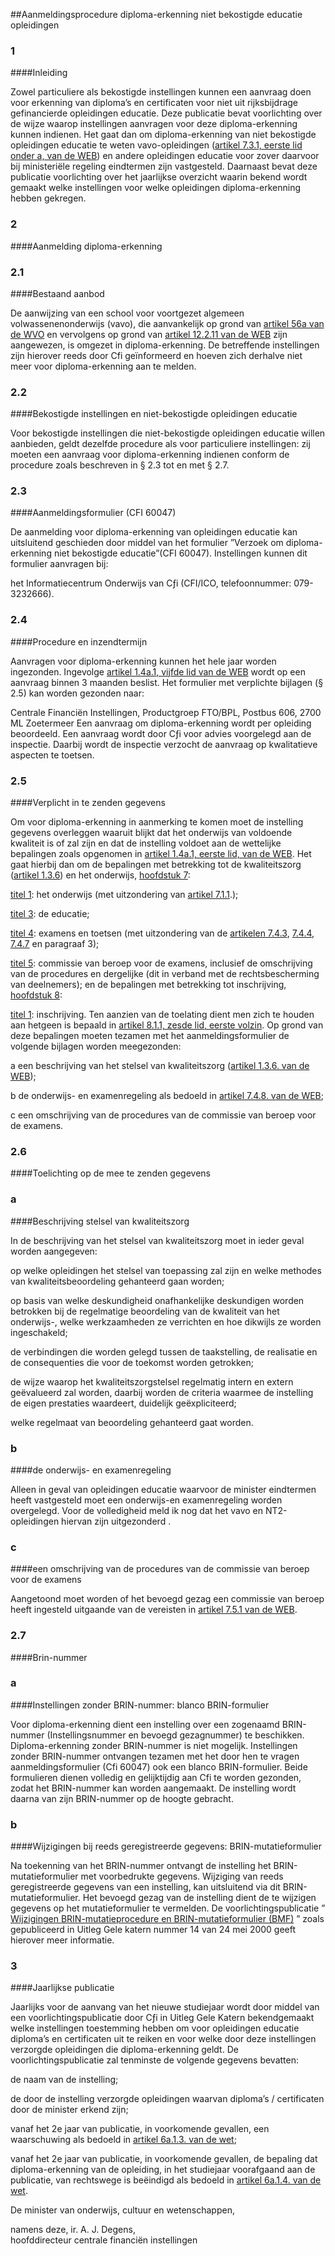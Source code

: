 <meta http-equiv='Content-Type' content='text/html; charset=utf-8' />

##Aanmeldingsprocedure diploma-erkenning niet bekostigde educatie opleidingen

### 1  

####Inleiding

Zowel particuliere als bekostigde instellingen kunnen een aanvraag doen voor erkenning van diploma’s en certificaten voor niet uit rijksbijdrage gefinancierde opleidingen educatie. Deze publicatie bevat voorlichting over de wijze waarop instellingen aanvragen voor deze diploma-erkenning kunnen indienen. Het gaat dan om diploma-erkenning van niet bekostigde opleidingen educatie te weten vavo-opleidingen ([artikel 7.3.1, eerste lid onder a, van de WEB](../../../../../../../../wet/wet/educatie/en/beroepsonderwijs/BWBR0007625/README.md)) en andere opleidingen educatie voor zover daarvoor bij ministeriële regeling eindtermen zijn vastgesteld. Daarnaast bevat deze publicatie voorlichting over het jaarlijkse overzicht waarin bekend wordt gemaakt welke instellingen voor welke opleidingen diploma-erkenning hebben gekregen.    
### 2  

####Aanmelding diploma-erkenning

### 2.1  

####Bestaand aanbod

De aanwijzing van een school voor voortgezet algemeen volwassenenonderwijs (vavo), die aanvankelijk op grond van [artikel 56a van de WVO](../../../../../../../../wet/wet/op/het/voortgezet/onderwijs/BWBR0002399/README.md) en vervolgens op grond van [artikel 12.2.11 van de WEB](../../../../../../../../wet/wet/educatie/en/beroepsonderwijs/BWBR0007625/README.md) zijn aangewezen, is omgezet in diploma-erkenning. De betreffende instellingen zijn hier­over reeds door Cfi geïnformeerd en hoeven zich derhalve niet meer voor diploma-erkenning aan te melden.    
### 2.2  

####Bekostigde instellingen en niet-bekostigde opleidingen educatie

Voor bekostigde instellingen die niet-bekostigde opleidingen educatie willen aanbieden, geldt dezelfde procedure als voor particuliere instellingen: zij moeten een aanvraag voor diploma-erkenning indienen conform de procedure zoals beschreven in § 2.3 tot en met § 2.7.    
### 2.3  

####Aanmeldingsformulier (CFI 60047)

De aanmelding voor diploma-erkenning van opleidingen educatie kan uitsluitend geschieden door middel van het formulier ”Verzoek om diploma-erkenning niet bekostigde educatie”(CFI 60047). Instellingen kunnen dit formulier aanvragen bij: 

het Informatiecentrum Onderwijs van Cƒi (CFI/ICO, telefoonnummer: 079-3232666).      
### 2.4  

####Procedure en inzendtermijn

Aanvragen voor diploma-erkenning kunnen het hele jaar worden ingezonden. Ingevolge [artikel 1.4a.1, vijfde lid van de WEB](../../../../../../../../wet/wet/educatie/en/beroepsonderwijs/BWBR0007625/README.md) wordt op een aanvraag binnen 3 maanden beslist. Het formulier met verplichte bijlagen (§ 2.5) kan worden gezonden naar: 

Centrale Financiën Instellingen, Productgroep FTO/BPL, Postbus 606, 2700 ML Zoetermeer   Een aanvraag om diploma-erkenning wordt per opleiding beoordeeld. Een aanvraag wordt door Cƒi voor advies voorgelegd aan de inspectie. Daarbij wordt de inspectie verzocht de aanvraag op kwalitatieve aspecten te toetsen.    
### 2.5  

####Verplicht in te zenden gegevens

Om voor diploma-erkenning in aanmerking te komen moet de instelling gegevens overleggen waaruit blijkt dat het onderwijs van voldoende kwaliteit is of zal zijn en dat de instelling voldoet aan de wettelijke bepalingen zoals opgenomen in [artikel 1.4a.1, eerste lid, van de WEB](../../../../../../../../wet/wet/educatie/en/beroepsonderwijs/BWBR0007625/README.md). Het gaat hierbij dan om de bepalingen met betrekking tot de kwaliteitszorg ([artikel 1.3.6](../../../../../../../../wet/wet/educatie/en/beroepsonderwijs/BWBR0007625/README.md)) en het onderwijs, [hoofdstuk 7](../../../../../../../../wet/wet/educatie/en/beroepsonderwijs/BWBR0007625/README.md): 

[titel 1](../../../../../../../../wet/wet/educatie/en/beroepsonderwijs/BWBR0007625/README.md): het onderwijs (met uitzondering van [artikel 7.1.1](../../../../../../../../wet/wet/educatie/en/beroepsonderwijs/BWBR0007625/README.md).);  

[titel 3](../../../../../../../../wet/wet/educatie/en/beroepsonderwijs/BWBR0007625/README.md): de educatie;  

[titel 4](../../../../../../../../wet/wet/educatie/en/beroepsonderwijs/BWBR0007625/README.md): examens en toetsen (met uitzondering van de [artikelen 7.4.3](../../../../../../../../wet/wet/educatie/en/beroepsonderwijs/BWBR0007625/README.md), [7.4.4](../../../../../../../../wet/wet/educatie/en/beroepsonderwijs/BWBR0007625/README.md), [7.4.7](../../../../../../../../wet/wet/educatie/en/beroepsonderwijs/BWBR0007625/README.md) en paragraaf 3);  

[titel 5](../../../../../../../../wet/wet/educatie/en/beroepsonderwijs/BWBR0007625/README.md): commissie van beroep voor de examens, inclusief de omschrijving van de procedures en dergelijke (dit in verband met de rechtsbescherming van deelnemers); en de bepalingen met betrekking tot inschrijving, [hoofdstuk 8](../../../../../../../../wet/wet/educatie/en/beroepsonderwijs/BWBR0007625/README.md):  

[titel 1](../../../../../../../../wet/wet/educatie/en/beroepsonderwijs/BWBR0007625/README.md): inschrijving. Ten aanzien van de toelating dient men zich te houden aan hetgeen is bepaald in [artikel 8.1.1, zesde lid, eerste volzin](../../../../../../../../wet/wet/educatie/en/beroepsonderwijs/BWBR0007625/README.md).   Op grond van deze bepalingen moeten tezamen met het aanmeldingsformulier de volgende bijlagen worden meegezonden: 

a een beschrijving van het stelsel van kwaliteitszorg ([artikel 1.3.6. van de WEB](../../../../../../../../wet/wet/educatie/en/beroepsonderwijs/BWBR0007625/README.md));  

b de onderwijs- en examenregeling als bedoeld in [artikel 7.4.8. van de WEB](../../../../../../../../wet/wet/educatie/en/beroepsonderwijs/BWBR0007625/README.md);  

c een omschrijving van de procedures van de commissie van beroep voor de examens.      
### 2.6  

####Toelichting op de mee te zenden gegevens

### a  

####Beschrijving stelsel van kwaliteitszorg

In de beschrijving van het stelsel van kwaliteitszorg moet in ieder geval worden aangegeven: 

op welke opleidingen het stelsel van toepassing zal zijn en welke methodes van kwaliteitsbeoordeling gehanteerd gaan worden;  

op basis van welke deskundigheid onafhankelijke deskundigen worden betrokken bij de regelmatige beoordeling van de kwaliteit van het onderwijs-, welke werkzaamheden ze verrichten en hoe dikwijls ze worden ingeschakeld;  

de verbindingen die worden gelegd tussen de taakstelling, de realisatie en de consequenties die voor de toekomst worden getrokken;  

de wijze waarop het kwaliteitszorgstelsel regelmatig intern en extern geëvalueerd zal worden, daarbij worden de criteria waarmee de instelling de eigen prestaties waardeert, duidelijk geëxpliciteerd;  

welke regelmaat van beoordeling gehanteerd gaat worden.      
### b  

####de onderwijs- en examenregeling

Alleen in geval van opleidingen educatie waarvoor de minister eindtermen heeft vastgesteld moet een onderwijs-en examenregeling worden overgelegd. Voor de volledigheid meld ik nog dat het vavo en NT2-opleidingen hiervan zijn uitgezonderd .    
### c  

####een omschrijving van de procedures van de commissie van beroep voor de examens

Aangetoond moet worden of het bevoegd gezag een commissie van beroep heeft ingesteld uitgaande van de vereisten in [artikel 7.5.1 van de WEB](../../../../../../../../wet/wet/educatie/en/beroepsonderwijs/BWBR0007625/README.md).     
### 2.7  

####Brin-nummer

### a  

####Instellingen zonder BRIN-nummer: blanco BRIN-formulier

Voor diploma-erkenning dient een instelling over een zogenaamd BRIN-nummer (Instellingsnummer en bevoegd gezagnummer) te beschikken. Diploma-erkenning zonder BRIN-nummer is niet mogelijk. Instellingen zonder BRIN-nummer ontvangen tezamen met het door hen te vragen aanmeldingsformulier (Cfi 60047) ook een blanco BRIN-formulier. Beide formulieren dienen volledig en gelijktijdig aan Cfi te worden gezonden, zodat het BRIN-nummer kan worden aangemaakt. De instelling wordt daarna van zijn BRIN-nummer op de hoogte gebracht.    
### b  

####Wijzigingen bij reeds geregistreerde gegevens: BRIN-mutatieformulier

Na toekenning van het BRIN-nummer ontvangt de instelling het BRIN-mutatieformulier met voorbedrukte gegevens. Wijziging van reeds geregistreerde gegevens van een instelling, kan uitsluitend via dit BRIN-mutatieformulier. Het bevoegd gezag van de instelling dient de te wijzigen gegevens op het mutatieformulier te vermelden. De voorlichtingspublicatie ” [Wijzigingen BRIN-mutatieprocedure en BRIN-mutatieformulier (BMF)](../../../../../../../../beleidsregel/wijzigingen/brin-mutatieprocedure/en/brin-mutatieformulier/(bmf)/BWBR0011359/README.md) ” zoals gepubliceerd in Uitleg Gele katern nummer 14 van 24 mei 2000 geeft hierover meer informatie.      
### 3  

####Jaarlijkse publicatie

Jaarlijks voor de aanvang van het nieuwe studiejaar wordt door middel van een voorlichtingspublicatie door Cƒi in Uitleg Gele Katern bekendgemaakt welke instellingen toestemming hebben om voor opleidingen educatie diploma’s en certificaten uit te reiken en voor welke door deze instellingen verzorgde opleidingen die diploma-erkenning geldt. De voorlichtingspublicatie zal tenminste de volgende gegevens bevatten: 

de naam van de instelling;  

de door de instelling verzorgde opleidingen waarvan diploma’s / certificaten door de minister erkend zijn;  

vanaf het 2e jaar van publicatie, in voorkomende gevallen, een waarschuwing als bedoeld in [artikel 6a.1.3. van de wet](../../../../../../../../wet/wet/educatie/en/beroepsonderwijs/BWBR0007625/README.md);  

vanaf het 2e jaar van publicatie, in voorkomende gevallen, de bepaling dat diploma-erkenning van de opleiding, in het studiejaar voorafgaand aan de publicatie, van rechtswege is beëindigd als bedoeld in [artikel 6a.1.4. van de wet](../../../../../../../../wet/wet/educatie/en/beroepsonderwijs/BWBR0007625/README.md).        

De 
minister van onderwijs, cultuur en wetenschappen, 

namens deze, 
ir. A. J. Degens,  
hoofddirecteur centrale financiën instellingen     
